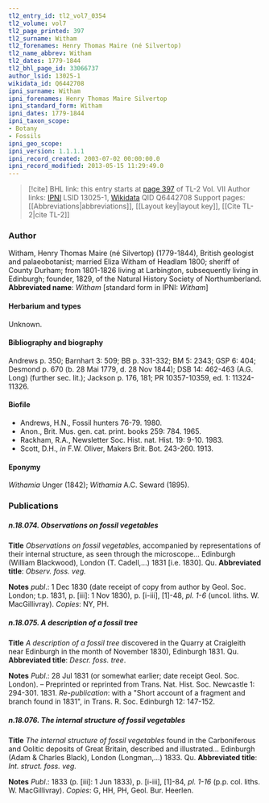 ```yaml
---
tl2_entry_id: tl2_vol7_0354
tl2_volume: vol7
tl2_page_printed: 397
tl2_surname: Witham
tl2_forenames: Henry Thomas Maire (né Silvertop)
tl2_name_abbrev: Witham
tl2_dates: 1779-1844
tl2_bhl_page_id: 33066737
author_lsid: 13025-1
wikidata_id: Q6442708
ipni_surname: Witham
ipni_forenames: Henry Thomas Maire Silvertop
ipni_standard_form: Witham
ipni_dates: 1779-1844
ipni_taxon_scope: 
- Botany
- Fossils
ipni_geo_scope: 
ipni_version: 1.1.1.1
ipni_record_created: 2003-07-02 00:00:00.0
ipni_record_modified: 2013-05-15 11:29:49.0
---
```


> [!cite] BHL link: this entry starts at [page 397](https://www.biodiversitylibrary.org/page/33066737) of TL-2 Vol. VII
> Author links: [IPNI](https://www.ipni.org/a/13025-1) LSID 13025-1, [Wikidata](https://www.wikidata.org/wiki/Q6442708) QID Q6442708
> Support pages: [[Abbreviations|abbreviations]], [[Layout key|layout key]], [[Cite TL-2|cite TL-2]]

### Author

Witham, Henry Thomas Maire (né Silvertop) (1779-1844), British geologist and palaeobotanist; married Eliza Witham of Headlam 1800; sheriff of County Durham; from 1801-1826 living at Larbington, subsequently living in Edinburgh; founder, 1829, of the Natural History Society of Northumberland. 
**Abbreviated name**: *Witham* \[standard form in IPNI: *Witham*\]

#### Herbarium and types

Unknown.

#### Bibliography and biography

Andrews p. 350; Barnhart 3: 509; BB p. 331-332; BM 5: 2343; GSP 6: 404; Desmond p. 670 (b. 28 Mai 1779, d. 28 Nov 1844); DSB 14: 462-463 (A.G. Long) (further sec. lit.); Jackson p. 176, 181; PR 10357-10359, ed. 1: 11324-11326.

#### Biofile

- Andrews, H.N., Fossil hunters 76-79. 1980.
- Anon., Brit. Mus. gen. cat. print. books 259: 784. 1965.
- Rackham, R.A., Newsletter Soc. Hist. nat. Hist. 19: 9-10. 1983.
- Scott, D.H., *in* F.W. Oliver, Makers Brit. Bot. 243-260. 1913.

#### Eponymy

*Withamia* Unger (1842); *Withamia* A.C. Seward (1895).

### Publications

##### n.18.074. Observations on fossil vegetables

**Title**
*Observations on fossil vegetables*, accompanied by representations of their internal structure, as seen through the microscope... Edinburgh (William Blackwood), London (T. Cadell,...) 1831 \[i.e. 1830\]. Qu.
**Abbreviated title**: *Observ. foss. veg.*

**Notes**
*publ*.: 1 Dec 1830 (date receipt of copy from author by Geol. Soc. London; t.p. 1831, p. \[iii\]: 1 Nov 1830), p. \[i-iii\], \[1\]-48, *pl. 1-6* (uncol. liths. W. MacGillivray). *Copies*: NY, PH.

##### n.18.075. A description of a fossil tree

**Title**
*A description of a fossil tree* discovered in the Quarry at Craigleith near Edinburgh in the month of November 1830), Edinburgh 1831. Qu.
**Abbreviated title**: *Descr. foss. tree*.

**Notes**
*Publ*.: 28 Jul 1831 (or somewhat earlier; date receipt Geol. Soc. London). – Preprinted or reprinted from Trans. Nat. Hist. Soc. Newcastle 1: 294-301. 1831.
*Re-publication*: with a "Short account of a fragment and branch found in 1831", in Trans. R. Soc. Edinburgh 12: 147-152.

##### n.18.076. The internal structure of fossil vegetables

**Title**
*The internal structure of fossil vegetables* found in the Carboniferous and Oolitic deposits of Great Britain, described and illustrated... Edinburgh (Adam & Charles Black), London (Longman,...) 1833. Qu.
**Abbreviated title**: *Int. struct. foss. veg.*

**Notes**
*Publ*.: 1833 (p. \[iii\]: 1 Jun 1833), p. \[i-iii\], \[1\]-84, *pl. 1-16* (p.p. col. liths. W. MacGillivray). *Copies*: G, HH, PH, Geol. Bur. Heerlen.

